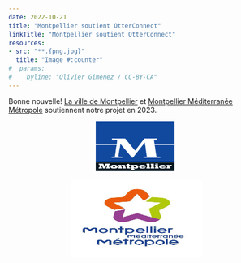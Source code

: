```yaml
---
date: 2022-10-21
title: "Montpellier soutient OtterConnect"
linkTitle: "Montpellier soutient OtterConnect"
resources:
- src: "**.{png,jpg}"
  title: "Image #:counter"
#  params:
#    byline: "Olivier Gimenez / CC-BY-CA"
---
```


Bonne nouvelle! [La ville de Montpellier](https://www.montpellier.fr/) et [Montpellier Méditerranée Métropole](https://www.montpellier3m.fr/) soutiennent notre projet en 2023. 

<p align="center">
  <img width="160" height="100" src="logo-montpellier.png">
</p>

<p align="center">
  <img width="260" height="150" src="logo-metro.jpg">
</p>


